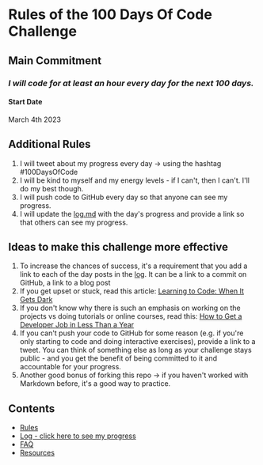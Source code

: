 # Rules of the 100 Days Of Code Challenge

## Main Commitment
### *I will code for at least an hour every day for the next 100 days.*

#### Start Date
March 4th 2023

## Additional Rules
1. I will tweet about my progress every day -> using the hashtag #100DaysOfCode
2. I will be kind to myself and my energy levels - if I can't, then I can't. I'll do my best though.
3. I will push code to GitHub every day so that anyone can see my progress.
4. I will update the [log.md](log) with the day's progress and provide a link so that others can see my progress.

## Ideas to make this challenge more effective
1. To increase the chances of success, it's a requirement that you add a link to each of the day posts in the [log](log.md). It can be a link to a commit on GitHub, a link to a blog post
2. If you get upset or stuck, read this article: [Learning to Code: When It Gets Dark](https://www.freecodecamp.org/news/learning-to-code-when-it-gets-dark-e485edfb58fd/)
3. If you don't know why there is such an emphasis on working on the projects vs doing tutorials or online courses, read this: [How to Get a Developer Job in Less Than a Year](https://www.freecodecamp.org/news/how-to-get-a-developer-job-in-less-than-a-year-c27bbfe71645/)
4. If you can't push your code to GitHub for some reason (e.g. if you're only starting to code and doing interactive exercises), provide a link to a tweet. You can think of something else as long as your challenge stays public - and you get the benefit of being committed to it and accountable for your progress.
5. Another good bonus of forking this repo -> if you haven't worked with Markdown before, it's a good way to practice.

## Contents
* [Rules](rules.md)
* [Log - click here to see my progress](log.md)
* [FAQ](FAQ.md)
* [Resources](resources.md)
